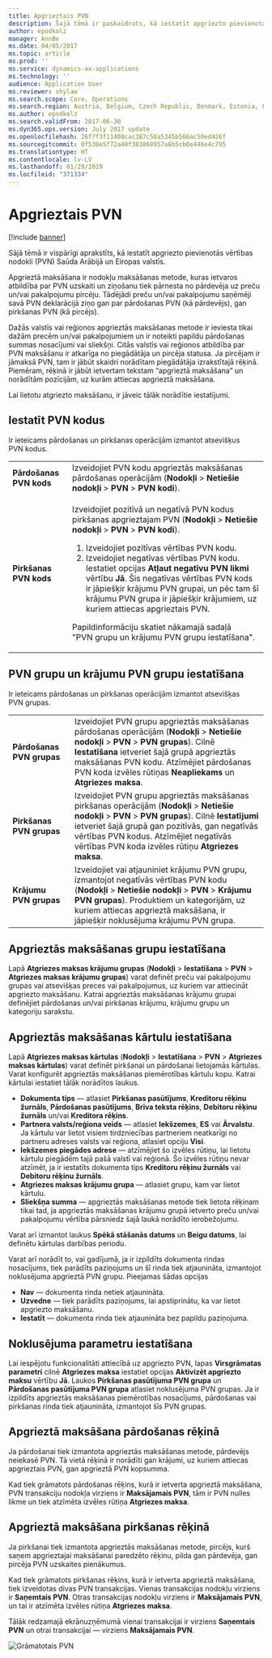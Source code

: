 ```yaml
---
title: Apgrieztais PVN
description: Šajā tēmā ir paskaidrots, kā iestatīt apgriezto pievienotās vērtības nodokli (PVN) Eiropas valstīs un Saūda Arābijā.
author: epodkolz
manager: AnnBe
ms.date: 04/05/2017
ms.topic: article
ms.prod: ''
ms.service: dynamics-ax-applications
ms.technology: ''
audience: Application User
ms.reviewer: shylaw
ms.search.scope: Core, Operations
ms.search.region: Austria, Belgium, Czech Republic, Denmark, Estonia, Finland, France, Germany, Hungary, Ireland, Italy, Latvia, Lithuania, Netherlands, Poland, Saudi Arabia, Spain, Sweden, United Kingdom
ms.author: epodkolz
ms.search.validFrom: 2017-06-30
ms.dyn365.ops.version: July 2017 update
ms.openlocfilehash: 26f7f3f11408cac387c58a5345b566ac50ed426f
ms.sourcegitcommit: 0f530e5f72a40f383868957a6b5cb0e446e4c795
ms.translationtype: HT
ms.contentlocale: lv-LV
ms.lasthandoff: 01/29/2019
ms.locfileid: "371334"
---
```

# <a name="reverse-charge-vat"></a>Apgrieztais PVN


[!include [banner](../includes/banner.md)]


Sājā tēmā ir vispārīgi aprakstīts, kā iestatīt apgriezto pievienotās vērtības nodokli (PVN) Saūda Arābijā un Eiropas valstīs.

Apgrieztā maksāšana ir nodokļu maksāšanas metode, kuras ietvaros atbildība par PVN uzskaiti un ziņošanu tiek pārnesta no pārdevēja uz preču un/vai pakalpojumu pircēju. Tādējādi preču un/vai pakalpojumu saņēmēji savā PVN deklarācijā ziņo gan par pārdošanas PVN (kā pārdevējs), gan pirkšanas PVN (kā pircējs).

Dažās valstīs vai reģionos apgrieztās maksāšanas metode ir ieviesta tikai dažām precēm un/vai pakalpojumiem un ir noteikti papildu pārdošanas summas nosacījumi vai sliekšņi. Citās valstīs vai reģionos atbildība par PVN maksāšanu ir atkarīga no piegādātāja un pircēja statusa. Ja pircējam ir jāmaksā PVN, tam ir jābūt skaidri norādītam piegādātāja izrakstītajā rēķinā. Piemēram, rēķinā ir jābūt ietvertam tekstam “apgrieztā maksāšana” un norādītām pozīcijām, uz kurām attiecas apgrieztā maksāšana. 

Lai lietotu atgriezto maksāšanu, ir jāveic tālāk norādītie iestatījumi.

## <a name="set-up-sales-tax-codes"></a>Iestatīt PVN kodus
Ir ieteicams pārdošanas un pirkšanas operācijām izmantot atsevišķus PVN kodus.

<table>
<body>
<tr>
<td><strong>Pārdošanas PVN kods</strong></td>
<td>Izveidojiet PVN kodu apgrieztās maksāšanas pārdošanas operācijām (<strong>Nodokļi</strong> &gt; <strong>Netiešie nodokļi</strong> &gt; <strong>PVN</strong> &gt; <strong>PVN kodi</strong>).
</td>
</tr>
<tr>
<td><strong>Pirkšanas PVN kods</strong></td>
<td><p>Izveidojiet pozitīvā un negatīvā PVN kodus pirkšanas apgrieztajam PVN (<strong>Nodokļi</strong> &gt; <strong>Netiešie nodokļi</strong> &gt; <strong>PVN</strong> &gt; <strong>PVN kodi</strong>).</p>
<ol>
<li>Izveidojiet pozitīvas vērtības PVN kodu.</li>
<li>Izveidojiet negatīvas vērtības PVN kodu. Iestatiet opcijas <strong>Atļaut negatīvu PVN likmi</strong> vērtību <strong>Jā</strong>.
Šis negatīvas vērtības PVN kods ir jāpiešķir krājumu PVN grupai, un pēc tam šī krājumu PVN grupa ir jāpiešķir krājumiem, uz kuriem attiecas apgrieztais PVN.</li>
</ol>
<p>Papildinformāciju skatiet nākamajā sadaļā &quot;PVN grupu un krājumu PVN grupu iestatīšana&quot;.</p>
</td>
</tr>
</tbody>
</table>

## <a name="set-up-sales-tax-groups-and-item-sales-tax-groups"></a>PVN grupu un krājumu PVN grupu iestatīšana
Ir ieteicams pārdošanas un pirkšanas operācijām izmantot atsevišķas PVN grupas.

<table>
<tr>
<td><strong>Pārdošanas PVN grupas</strong></td>
<td>Izveidojiet PVN grupu apgrieztās maksāšanas pārdošanas operācijām (<strong>Nodokļi</strong> &gt; <strong>Netiešie nodokļi</strong> &gt; <strong>PVN</strong> &gt; <strong>PVN grupas</strong>). Cilnē <strong>Iestatīšana</strong> ietveriet šajā grupā apgrieztās maksāšanas PVN kodu. Atzīmējiet pārdošanas PVN koda izvēles rūtiņas <strong>Neapliekams</strong> un <strong>Atgriezes maksa</strong>.</td>
</tr>
<tr>
<td><strong>Pirkšanas PVN grupas</strong></td>
<td>Izveidojiet PVN grupu apgrieztās maksāšanas pirkšanas operācijām (<strong>Nodokļi</strong> &gt; <strong>Netiešie nodokļi</strong> &gt; <strong>PVN</strong> &gt; <strong>PVN grupas</strong>). Cilnē <strong>Iestatījumi</strong> ietveriet šajā grupā gan pozitīvās, gan negatīvās vērtības PVN kodus. Atzīmējiet negatīvās vērtības PVN koda izvēles rūtiņu <strong>Atgriezes maksa</strong>.</td>
</tr>
<tr>
<td><strong>Krājumu PVN grupas</strong></td>
<td>Izveidojiet vai atjauniniet krājumu PVN grupu, izmantojot negatīvās vērtības PVN kodu (<strong>Nodokļi</strong> &gt; <strong>Netiešie nodokļi</strong> &gt; <strong>PVN</strong> &gt; <strong>Krājumu PVN grupas</strong>). Produktiem un kategorijām, uz kuriem attiecas apgrieztā maksāšana, ir jāpiešķir noklusējuma krājumu PVN grupa.</td>
</tr>
</table>

## <a name="set-up-reverse-charge-groups"></a>Apgrieztās maksāšanas grupu iestatīšana
Lapā **Atgriezes maksas krājumu grupas** (**Nodokļi** &gt; **Iestatīšana** &gt; **PVN** &gt; **Atgriezes maksas krājumu grupas**) varat definēt preču vai pakalpojumu grupas vai atsevišķas preces vai pakalpojumus, uz kuriem var attiecināt apgriezto maksāšanu. Katrai apgrieztās maksāšanas krājumu grupai definējiet pārdošanas un/vai pirkšanas krājumu, krājumu grupu un kategoriju sarakstu.

## <a name="set-up-reverse-charge-rules"></a>Apgrieztās maksāšanas kārtulu iestatīšana
Lapā **Atgriezes maksas kārtulas** (**Nodokļi** &gt; **Iestatīšana** &gt; **PVN** &gt; **Atgriezes maksas kārtulas**) varat definēt pirkšanai un pārdošanai lietojamās kārtulas. Varat konfigurēt apgrieztās maksāšanas piemērotības kārtulu kopu. Katrai kārtulai iestatiet tālāk norādītos laukus.

- **Dokumenta tips** — atlasiet **Pirkšanas pasūtījums**, **Kreditoru rēķinu žurnāls**, **Pārdošanas pasūtījums**, **Brīva teksta rēķins**, **Debitoru rēķinu žurnāls** un/vai **Kreditora rēķins**.
- **Partnera valsts/reģiona veids** — atlasiet **Iekšzemes**, **ES** vai **Ārvalstu**. Ja kārtulu var lietot visiem tirdzniecības partneriem neatkarīgi no partneru adreses valsts vai reģiona, atlasiet opciju **Visi**.
- **Iekšzemes piegādes adrese** — atzīmējiet šo izvēles rūtiņu, lai lietotu kārtulu piegādēm tajā pašā valstī vai reģionā. Šo izvēles rūtiņu nevar atzīmēt, ja ir iestatīts dokumenta tips **Kreditoru rēķinu žurnāls** vai **Debitoru rēķinu žurnāls**.
- **Atgriezes maksas krājumu grupa** — atlasiet grupu, kam var lietot kārtulu.
- **Sliekšņa summa** — apgrieztās maksāšanas metode tiek lietota rēķinam tikai tad, ja apgrieztās maksāšanas krājumu grupā ietverto preču un/vai pakalpojumu vērtība pārsniedz šajā laukā norādīto ierobežojumu.

Varat arī izmantot laukus **Spēkā stāšanās datums** un **Beigu datums**, lai definētu kārtulas darbības periodu.

Varat arī norādīt to, vai gadījumā, ja ir izpildīts dokumenta rindas nosacījums, tiek parādīts paziņojums un šī rinda tiek atjaunināta, izmantojot noklusējuma apgrieztā PVN grupu. Pieejamas šādas opcijas

- **Nav** — dokumenta rinda netiek atjaunināta.
- **Uzvedne** — tiek parādīts paziņojums, lai apstiprinātu, ka var lietot apgriezto maksāšanu.
- **Iestatīt** — dokumenta rinda tiek atjaunināta bez papildu paziņojuma.

## <a name="set-up-default-parameters"></a>Noklusējuma parametru iestatīšana
Lai iespējotu funkcionalitāti attiecībā uz apgriezto PVN, lapas **Virsgrāmatas parametri** cilnē **Atgriezes maksa** iestatiet opcijas **Aktivizēt apgriezto maksu** vērtību **Jā**. Laukos **Pirkšanas pasūtījuma PVN grupa** un **Pārdošanas pasūtījuma PVN grupa** atlasiet noklusējuma PVN grupas. Ja ir izpildīts apgrieztās maksāšanas piemērotības nosacījums, pārdošanas vai pirkšanas rinda tiek atjaunināta, izmantojot šīs PVN grupas.

## <a name="reverse-charge-on-a-sales-invoice"></a>Apgrieztā maksāšana pārdošanas rēķinā
Ja pārdošanai tiek izmantota apgrieztās maksāšanas metode, pārdevējs neiekasē PVN. Tā vietā rēķinā ir norādīti gan krājumi, uz kuriem attiecas apgrieztais PVN, gan apgrieztā PVN kopsumma.

Kad tiek grāmatots pārdošanas rēķins, kurā ir ietverta apgrieztā maksāšana, PVN transakciju nodokļa virziens ir **Maksājamais PVN**, tām ir PVN nulles likme un tiek atzīmēta izvēles rūtiņa **Atgriezes maksa**.

## <a name="reverse-charge-on-a-purchase-invoice"></a>Apgrieztā maksāšana pirkšanas rēķinā
Ja pirkšanai tiek izmantota apgrieztās maksāšanas metode, pircējs, kurš saņem apgrieztajai maksāšanai paredzēto rēķinu, pilda gan pārdevēja, gan pircēja PVN uzskaites pienākumus.

Kad tiek grāmatots pirkšanas rēķins, kurā ir ietverta apgrieztā maksāšana, tiek izveidotas divas PVN transakcijas. Vienas transakcijas nodokļu virziens ir **Saņemtais PVN**. Otras transakcijas nodokļu virziens ir **Maksājamais PVN**, un tai ir atzīmēta izvēles rūtiņa **Atgriezes maksa**.

Tālāk redzamajā ekrānuzņēmumā vienai transakcijai ir virziens **Saņemtais PVN** un otrai transakcijai — virziens **Maksājamais PVN**. 

![Grāmatotais PVN](media/apac-sau-posted-sales-tax.png)
